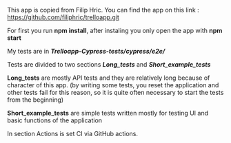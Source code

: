 This app is copied from Filip Hric. You can find the app on this link : https://github.com/filiphric/trelloapp.git

For first you run **npm install**, after instaling you only open the app with **npm start**

My tests are in ***Trelloapp-Cypress-tests/cypress/e2e/***

Tests are divided to two sections ***Long_tests***   and   ***Short_example_tests***

**Long_tests** are mostly API tests and they are relatively long because of character of this app. (by writing some tests, you reset the application and other tests fail for this reason, so it is quite often necessary to start the tests from the beginning) 

**Short_example_tests** are simple tests written mostly for testing UI and basic functions of the application

In section Actions is set CI via GitHub actions.






